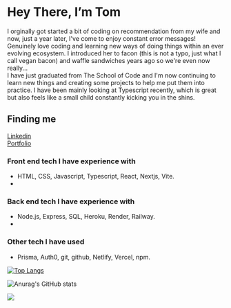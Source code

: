 # Hey There, I’m Tom
I orginally got started a bit of coding on recommendation from my wife and now, just a year later, I've come to enjoy constant error messages! Genuinely love coding and learning new ways of doing things within an ever evolving ecosystem. I introduced her to facon (this is not a typo, just what I call vegan bacon) and waffle sandwiches years ago so we're even now really...\
I have just graduated from The School of Code and I'm now continuing to learn new things and creating some projects to help me put them into practice. I have been mainly looking at Typescript recently, which is great but also feels like a small child constantly kicking you in the shins.

## Finding me
<a href='https://www.linkedin.com/in/tom-birbeck/' target="_blank">Linkedin</a>\
<a href='https://portfolio-tombirbeck.vercel.app/' target="_blank">Portfolio</a>

 ### Front end tech I have experience with
 - HTML, CSS, Javascript, Typescript, React, Nextjs, Vite.
 - 
 ### Back end tech I have experience with
 -  Node.js, Express, SQL, Heroku, Render, Railway. 
 -  
 ### Other tech I have used
 - Prisma, Auth0, git, github, Netlify, Vercel, npm. 

[![Top Langs](https://github-readme-stats.vercel.app/api/top-langs/?username=TomBirbeck&layout=compact&theme=tokyonight)](https://github.com/anuraghazra/github-readme-stats)

![Anurag's GitHub stats](https://github-readme-stats.vercel.app/api?username=TomBirbeck&show_icons=true&theme=tokyonight) 


<img src="https://www.codewars.com/users/TomBirbeck/badges/large"/>
<!---
TomBirbeck/TomBirbeck is a ✨ special ✨ repository because its `README.md` (this file) appears on your GitHub profile.
You can click the Preview link to take a look at your changes.
--->

